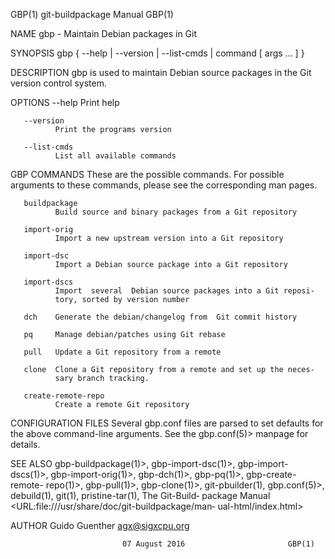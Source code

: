 GBP(1)                   git-buildpackage Manual                  GBP(1)

NAME
       gbp - Maintain Debian packages in Git

SYNOPSIS
       gbp { --help | --version | --list-cmds | command [ args ... ] }

DESCRIPTION
       gbp is used to maintain Debian source packages in the Git version
       control system.

OPTIONS
       --help Print help

       --version
              Print the programs version

       --list-cmds
              List all available commands

GBP COMMANDS
       These are the possible commands. For possible arguments to  these
       commands, please see the corresponding man pages.

       buildpackage
              Build source and binary packages from a Git repository

       import-orig
              Import a new upstream version into a Git repository

       import-dsc
              Import a Debian source package into a Git repository

       import-dscs
              Import  several  Debian source packages into a Git reposi‐
              tory, sorted by version number

       dch    Generate the debian/changelog from  Git commit history

       pq     Manage debian/patches using Git rebase

       pull   Update a Git repository from a remote

       clone  Clone a Git repository from a remote and set up the neces‐
              sary branch tracking.

       create-remote-repo
              Create a remote Git repository

CONFIGURATION FILES
       Several  gbp.conf  files are parsed to set defaults for the above
       command-line arguments. See the gbp.conf(5)> manpage for details.

SEE ALSO
       gbp-buildpackage(1)>,  gbp-import-dsc(1)>,   gbp-import-dscs(1)>,
       gbp-import-orig(1)>,  gbp-dch(1)>, gbp-pq(1)>, gbp-create-remote-
       repo(1)>,    gbp-pull(1)>,    gbp-clone(1)>,     git-pbuilder(1),
       gbp.conf(5)>, debuild(1), git(1), pristine-tar(1), The Git-Build‐
       package  Manual  <URL:file:///usr/share/doc/git-buildpackage/man‐
       ual-html/index.html>

AUTHOR
       Guido Guenther <agx@sigxcpu.org>

                             07 August 2016                       GBP(1)
